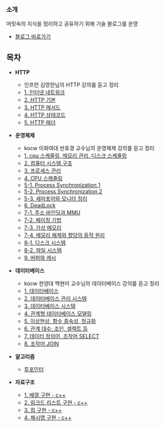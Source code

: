### 소개
머릿속의 지식을 정리하고 공유하기 위해 기술 블로그를 운영

* [블로그 바로가기](https://abcdefgh123123.tistory.com/category/IT) 


## 목차

* **HTTP**
  * 인프런 김영한님의 HTTP 강의를 듣고 정리
  * [1. 인터넷 네트워크](https://abcdefgh123123.tistory.com/373)
  * [2. HTTP 기본](https://abcdefgh123123.tistory.com/377)
  * [3. HTTP 메서드](https://abcdefgh123123.tistory.com/378)
  * [4. HTTP 상태코드](https://abcdefgh123123.tistory.com/379)
  * [5. HTTP 헤더](https://abcdefgh123123.tistory.com/380)

* **운영체제**
  * kocw 이화여대 반효경 교수님의 운영체제 강의를 듣고 정리
  * [1. cpu 스케줄링, 메모리 관리, 디스크 스케줄링](https://abcdefgh123123.tistory.com/372)
  * [2. 컴퓨터 시스템 구조](https://abcdefgh123123.tistory.com/376)
  * [3. 프로세스 관리](https://abcdefgh123123.tistory.com/381)
  * [4. CPU 스케줄링](https://abcdefgh123123.tistory.com/390)
  * [5-1. Process Synchronization 1](https://abcdefgh123123.tistory.com/430)
  * [5-2. Process Synchronization 2](https://abcdefgh123123.tistory.com/432)
  * [5-3. 세마포어와 모니터 정리](https://abcdefgh123123.tistory.com/433)
  * [6. DeadLock](https://abcdefgh123123.tistory.com/434)
  * [7-1. 주소 바인딩과 MMU](https://abcdefgh123123.tistory.com/435)
  * [7-2. 페이징 기법](https://abcdefgh123123.tistory.com/437)
  * [7-3. 가상 메모리](https://abcdefgh123123.tistory.com/439)
  * [7-4. 메모리 해제와 할당의 동작 원리](https://abcdefgh123123.tistory.com/440)
  * [8-1. 디스크 시스템](https://abcdefgh123123.tistory.com/444)
  * [8-2. 파일 시스템](https://abcdefgh123123.tistory.com/446)
  * [9. 버퍼와 캐시](https://abcdefgh123123.tistory.com/447)
  
* **데이터베이스**
  * kocw 한양대 백현미 교수님의 데이터베이스 강의를 듣고 정리
  * [1. 데이터베이스](https://abcdefgh123123.tistory.com/453)
  * [2. 데이터베이스 관리 시스템](https://abcdefgh123123.tistory.com/455)
  * [3. 데이터베이스 시스템](https://abcdefgh123123.tistory.com/457)
  * [4. 관계형 데이터베이스 모델링](https://abcdefgh123123.tistory.com/458)
  * [5. 이상현상, 함수 종속성, 정규화](https://abcdefgh123123.tistory.com/460)
  * [6. 관계 대수: 조인, 셀렉트 등](https://abcdefgh123123.tistory.com/461)
  * [7. 데이터 정의어, 조작어 SELECT](https://abcdefgh123123.tistory.com/462)
  * [8. 조작어 JOIN](https://abcdefgh123123.tistory.com/463)
  
  
  
* **알고리즘**
  * [투포인터](https://abcdefgh123123.tistory.com/451)
* **자료구조**
  * [1. 배열 구현 - c++](https://abcdefgh123123.tistory.com/467)
  * [2. 링크드 리스트 구현 - c++](https://abcdefgh123123.tistory.com/469)
  * [3. 힙 구현 - c++](https://abcdefgh123123.tistory.com/353)
  * [4. 해시맵 구현 - c++](https://abcdefgh123123.tistory.com/335)



